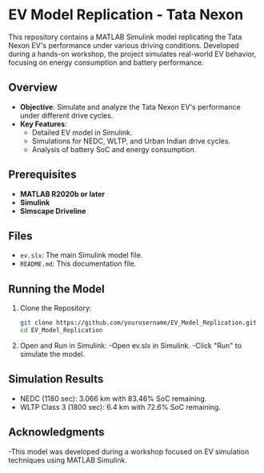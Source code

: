 # EV Model Replication - Tata Nexon

This repository contains a MATLAB Simulink model replicating the Tata Nexon EV's performance under various driving conditions. Developed during a hands-on workshop, the project simulates real-world EV behavior, focusing on energy consumption and battery performance.

## Overview

- **Objective**: Simulate and analyze the Tata Nexon EV's performance under different drive cycles.
- **Key Features**:
  - Detailed EV model in Simulink.
  - Simulations for NEDC, WLTP, and Urban Indian drive cycles.
  - Analysis of battery SoC and energy consumption.

## Prerequisites

- **MATLAB R2020b or later**
- **Simulink**
- **Simscape Driveline**

## Files

- `ev.slx`: The main Simulink model file.
- `README.md`: This documentation file.

## Running the Model

1. Clone the Repository:
   ```bash
   git clone https://github.com/yourusername/EV_Model_Replication.git
   cd EV_Model_Replication
2. Open and Run in Simulink:
   -Open ev.slx in Simulink.
   -Click "Run" to simulate the model.


## Simulation Results

 - NEDC (1180 sec): 3.066 km with 83.46% SoC remaining.
 - WLTP Class 3 (1800 sec): 6.4 km with 72.6% SoC remaining.

## Acknowledgments
  -This model was developed during a workshop focused on EV simulation techniques using MATLAB Simulink.
